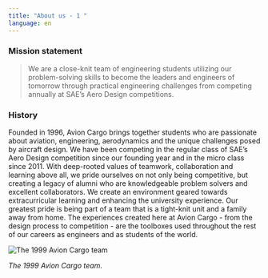 ```yaml
---
title: "About us - 1 "
language: en
---
```

### Mission statement

> We are a close-knit team of engineering students utilizing our problem-solving skills to become the leaders and engineers of tomorrow through practical engineering challenges from competing annually at SAE’s Aero Design competitions. 

### History

Founded in 1996, Avion Cargo brings together students who are passionate about aviation, engineering, aerodynamics and the unique challenges posed by aircraft design. We have been competing in the regular class of SAE’s Aero Design competition since our founding year and in the micro class since 2011. With deep-rooted values of teamwork, collaboration and learning above all, we pride ourselves on not only being competitive, but creating a legacy of alumni who are knowledgeable problem solvers and excellent collaborators. We create an environment geared towards extracurricular learning and enhancing the university experience. Our greatest pride is being part of a team that is a tight-knit unit and a family away from home. The experiences created here at Avion Cargo - from the design process to competition - are the toolboxes used throughout the rest of our careers as engineers and as students of the world.

![](https://res.cloudinary.com/decninixz/image/upload/v1597614625/team_e5aqor.jpg "The 1999 Avion Cargo team")

*The 1999 Avion Cargo team.*